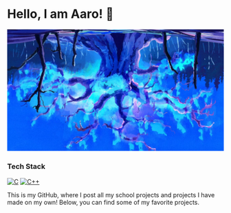 # Hello, I am Aaro! 👋

![alt text](https://github.com/Aaroh4/Aaroh4/blob/main/kLLBKnm.jpg)
### Tech Stack
[![C](https://skillicons.dev/icons?i=c)]()  [![C++](https://skillicons.dev/icons?i=c++)]()

This is my GitHub, where I post all my school projects and projects I have made on my own!
Below, you can find some of my favorite projects.
